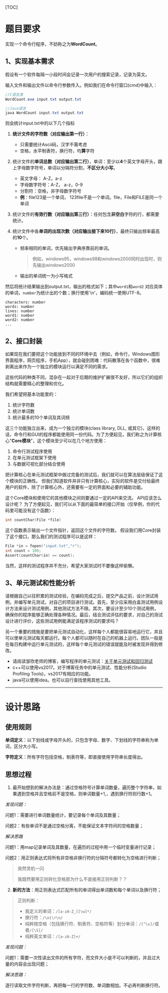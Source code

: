 [TOC]

# 题目要求

实现一个命令行程序，不妨称之为**WordCount**。

## 1、实现基本需求

假设有一个软件每隔一小段时间会记录一次用户的搜索记录，记录为英文。

输入文件和输出文件以命令行参数传入。例如我们在命令行窗口(cmd)中输入：

```java
//C语言类
WordCount.exe input.txt output.txt

//Java语言
java WordCount input.txt output.txt
```

则会统计input.txt中的以下几个指标

1. **统计文件的字符数（对应输出第一行）**：

   - 只需要统计Ascii码，汉字不需考虑
   - 空格，水平制表符，换行符，均**算**字符

2. 统计文件的**单词总数（对应输出第二行）**，单词：至少以**4**个英文字母开头，跟上字母数字符号，单词以分隔符分割，**不区分大小写**。

   - 英文字母： A-Z，a-z
   - 字母数字符号：A-Z， a-z，0-9
   - 分割符：空格，非字母数字符号
   - **例**：file123是一个单词， 123file不是一个单词。file，File和FILE是同一个单词

3. 统计文件的**有效行数（对应输出第三行）**：任何包含**非空白**字符的行，都需要统计。

4. 统计文件中各**单词的出现次数（对应输出接下来10行）**，最终只输出频率最高的**10**个。

   - 频率相同的单词，优先输出字典序靠前的单词。

     > 例如，windows95，windows98和windows2000同时出现时，则先输出windows2000

   - 输出的单词统一为小写格式

然后将统计结果输出到output.txt，输出的格式如下；其中`word1`和`word2` 对应具体的单词，`number`为统计出的个数；换行使用'\n'，编码统一使用UTF-8。

```
characters: number
words: number
lines: number
word1: number
word2: number
...
```

## 2、接口封装

如果现在我们要把这个功能放到不同的环境中去（例如，命令行，Windows图形界面程序，网页程序，手机App），就会碰到困难：代码散落在各个函数中，很难剥离出来作为一个独立的模块运行以满足不同的需求。

这些代码的种类不同，混杂在一起对于后期的维护扩展很不友好，所以它们的组织结构就需要精心的整理和优化。

我们希望把基本功能里的：

1. 统计字符数
2. 统计单词数
3. 统计最多的10个单词及其词频

这三个功能独立出来，成为一个独立的模块(class library, DLL, 或其它)，这样的话，命令行和GUI的程序都能使用同一份代码。为了方便起见，我们称之为计算核心"**Core模块**"，这个模块至少可以在几个地方使用：

1. 命令行测试程序使用
2. 在单元测试框架下使用
3. 与数据可视化部分结合使用

把计算核心在单元测试框架中做过完备的测试后，我们就可以在算法层级保证了这个模块的正确性。
但我们知道软件并非只有计算核心，实际的软件是交付给最终用户的软件，除了计算核心外，还需要有一定的界面和必要的辅助功能。

这个Core模块和使用它的其他模块之间则要通过一定的API来交流。
API应该怎么设计呢？
为了方便起见，我们可以从下面的最简单的接口开始（仅举例，你的代码里可能没有这个函数）：

```c++
int countChar(File *file)
```

这个函数表示输出一个文件指针，返回这个文件的字符数。
假设我们用Core封装了这个接口，那么我们的测试程序可以是这样：

```c++
File *in = fopen("input.txt","r");
int count = 100;
Assert(countChar(in) == count);
```

当然，这样的测试程序并不充分，希望大家测试时不要像这样偷懒。

## 3、单元测试和性能分析

请根据自己以往积累的测试经验，在编码完成之后，提交产品之前，设计测试用例，并编写单元测试，对自己的项目进行测试。首先，至少应采用白盒测试用例设计方法来设计测试用例，其他测试方法不限。其次，要设计至少10个测试用例，确保你的程序能够正确处理各种情况。最后，结合测试评估的要求，对自己的测试设计进行评价，这些测试用例能满足该程序测试的要求吗？

另一个重要的措施是要把单元测试自动化，这样每个人都能很容易地运行它，并且可以使单元测试每天都运行。每个人都可以随时在自己的机器上运行。团队一般是在每日构建中运行单元测试的，这样每个单元测试的错误就能及时被发现并得到修改。

- 请阅读邹欣老师的博客，编写程序的单元测试：[关于单元测试和回归测试](https://www.cnblogs.com/xinz/archive/2011/11/20/2255830.html)
- c++可以使用vs2017。对于博客任务中的单元测试、性能分析(Studio Profiling Tools)，vs2017有相应的功能。
- java可以使用idea。也可以自行查找使用其他工具。

<hr/>

# 设计思路

## 使用规则

**单词定义**：以下划线或字母开头的，只包含字母、数字、下划线的字符串称为单词，区分大小写。

**字符定义**：所有字符包括空格，制表符等，即直接使用字符串长度得出。

## 思想过程

1. 最开始想到的解决办法是：通过空格符号计算单词数量，遍历整个字符串，如果遇到空格并且空格前不是空格，则单词数量+1,，遇到换行符则行数+1。

*发现问题：*

问题1：需要进行单词数量统计，要记录每个单词及其数量；

问题2：有些单词不是通过空格分离，不能保证文本字符间的空格数量；

*解决思路*

问题1：用map记录单词及其数量，在遍历的过程中用一个临时变量进行记录；

问题2：用正则表达式将所有非空格非换行符的分隔符号都转化为空格进行判断；

> 突然灵机一闪
>
> 我既然要用正则转化空格那为什么不直接用正则判断？？

2. **新的方法**：用正则表达式匹配所有的单词得出单词数和每个单词以及换行符；

> 正则判断：
>
> - 我定义的单词：`/[a-zA-Z_][\w]*/`
> - 换行符：`/\n|\r\n/`
> - 纯粹按空格（包括换行符、制表符、空格符等）划分单词：`/[^\s]/`或者`/[\S]/`
> - 纯粹英文单词：`/[a-zA-Z]+/`

*发现问题：*

问题1：需要一次性读出文件的所有字符，而文件大小是不可以判断的，并且过大量的内容会出现问题；

*解决思路：*

逐行读取文件字符判断，再把每一行的字符数、单词数相加。不必再判断换行符。







































